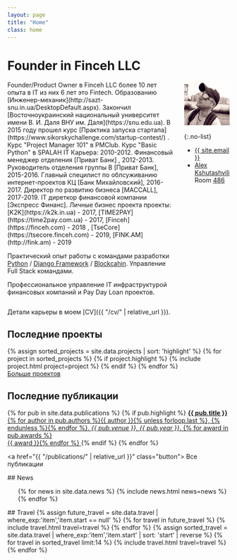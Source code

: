 ```yaml
---
layout: page
title: "Home"
class: home
---
```


# Founder in Finceh LLC 

<div class="columns" markdown="1">

<div class="intro" markdown="1">
Founder/Product Owner в Finceh LLC более 10 лет опыта в IT из них 6 лет это Fintech. Образованию [Инженер-механик](http://sazt-snu.in.ua/DesktopDefault.aspx). Закончил [Восточноукраинский национальный университет имени В. И. Даля ВНУ им. Даля](https://snu.edu.ua). В 2015 году прошел курс [Практика запуска стартапа](https://www.sikorskychallenge.com/startup-contest/) . Курс "Project Manager 101" в PMClub. Курс "Basic Python" в SPALAH IT
Карьера: 
2010-2012. Финансовый менеджер отделения [Приват Банк] , 
2012-2013. Руководитель отделения группы В [Приват Банк], 
2015-2016. Главный специлист по облсуживанию интернет-проектов КЦ [Банк Михайловский], 2016-2017. Директор по развитию бизнеса [MACCALL], 2017-2019. IT диреткор финансовой компании [Экспресс Финанс]. 
Личные бизнес проекта проекты: [K2K](https://k2k.in.ua) - 2017, [TIME2PAY](https://time2pay.com.ua) - 2017, [Finceh](https://finceh.com) - 2018 , [TseCore](https://tsecore.finceh.com) - 2019, 
[FINK.AM](http://fink.am) - 2019

Практический опыт работы с командами разработки [Python](https://ru.wikipedia.org/wiki/Python) / [Django Framework](https://ru.wikipedia.org/wiki/Django) / [Blockcahin](https://ru.wikipedia.org/wiki/Блокчейн). Управление  Full Stack командами. 

Профессиональное управление IT инфраструктурой финансовых компаний и Pay Day Loan проектов.
</div>

<div class="me" markdown="1">
<picture>
  <source srcset='/images/dominik_berlin.webp' type='image/webp' />
  <img
    src='/images/dominik_berlin.jpg'
    alt='Aleksandr Kshutashvili'/>
</picture>

{:.no-list}
* <a href="mailto:{{ site.email }}">{{ site.email }}</a>
* [Alex Kshutashvili](http://www.washington.edu/maps/?q=cse) Room [486](https://norfolk.cs.washington.edu/directory/index.php?prev_floor=4&show_room=CSE486)
</div>

</div>

Детали карьеры в моем [CV]({{ "/cv/" | relative_url }}).

## Последние проекты

<div class="featured-projects">
  {% assign sorted_projects = site.data.projects | sort: 'highlight' %}
  {% for project in sorted_projects %}
    {% if project.highlight %}
      {% include project.html project=project %}
    {% endif %}
  {% endfor %}
</div>
<a href="{{ "/projects/" | relative_url }}" class="button">
  <i class="fas fa-chevron-circle-right"></i>
  Больше проектов
</a>

## Последние публикации

<div class="featured-publications">
  {% for pub in site.data.publications %}
    {% if pub.highlight %}
      <a href="{{ pub.pdf }}" class="publication">
        <strong>{{ pub.title }}</strong>
        <span class="authors">{% for author in pub.authors %}{{ author }}{% unless forloop.last %}, {% endunless %}{% endfor %}</span>.
        <i>{{ pub.venue }}, {{ pub.year }}</i>.
        {% for award in pub.awards %}<br/><span class="award"><i class="fas fa-{% if award == "Best Paper Award" %}trophy{% else %}award{% endif %}" aria-hidden="true"></i> {{ award }}</span>{% endfor %}
      </a>
    {% endif %}
  {% endfor %}
</div>

<a href="{{ "/publications/" | relative_url }}" class="button">
  <i class="fas fa-chevron-circle-right"></i>
  Все публикации
</a>

<div class="news-travel" markdown="1">

<div class="news" markdown="1">
## News

<ul>
{% for news in site.data.news %}
  {% include news.html news=news %}
{% endfor %}
</ul>

</div>

<div class="travel" markdown="1">
## Travel

<table>
<tbody>
{% assign future_travel = site.data.travel | where_exp:'item','item.start == null' %}
{% for travel in future_travel %}
  {% include travel.html travel=travel %}
{% endfor %}
{% assign sorted_travel = site.data.travel | where_exp:'item','item.start' | sort: 'start' | reverse %}
{% for travel in sorted_travel limit:14 %}
  {% include travel.html travel=travel %}
{% endfor %}
</tbody>
</table>

</div>

</div>
